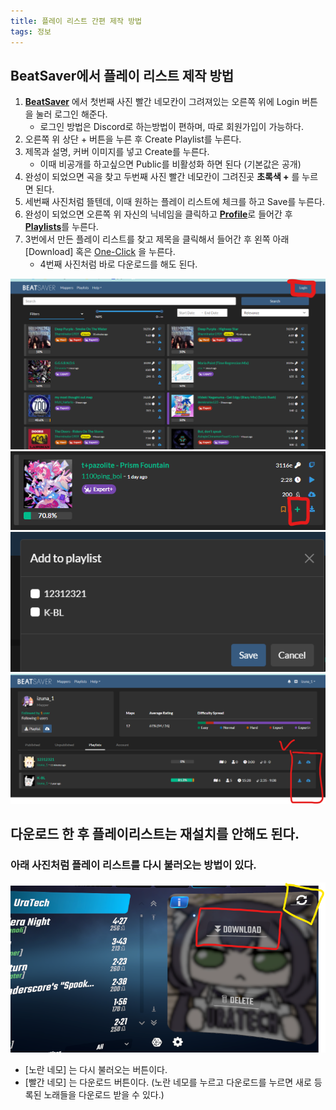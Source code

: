 ```yaml
---
title: 플레이 리스트 간편 제작 방법
tags: 정보
---
```


## BeatSaver에서 플레이 리스트 제작 방법

1. [**BeatSaver**](https://beatsaver.com) 에서 첫번째 사진 빨간 네모칸이 그려져있는 오른쪽 위에 Login 버튼을 눌러 로그인 해준다.
    - 로그인 방법은 Discord로 하는방법이 편하며, 따로 회원가입이 가능하다.
2. 오른쪽 위 상단 + 버튼을 누른 후 Create Playlist를 누른다.
3. 제목과 설명, 커버 이미지를 넣고 Create를 누른다.
    - 이때 비공개를 하고싶으면 Public를 비활성화 하면 된다 (기본값은 공개)
4. 완성이 되었으면 곡을 찾고 두번째 사진 빨간 네모칸이 그려진곳 **초록색 +** 를 누르면 된다.
5. 세번째 사진처럼 뜰텐데, 이때 원하는 플레이 리스트에 체크를 하고 Save를 누른다.
6. 완성이 되었으면 오른쪽 위 자신의 닉네임을 클릭하고 [**Profile**](https://beatsaver.com/profile)로 들어간 후 [**Playlists**](https://beatsaver.com/profile#playlists)를 누른다.
7. 3번에서 만든 플레이 리스트를 찾고 제목을 클릭해서 들어간 후 왼쪽 아래 [Download] 혹은 [One-Click](/2023/02/10/how-to-put-song.html) 을 누른다.
    - 4번째 사진처럼 바로 다운로드를 해도 된다.

![](/img/information/bsvl.png)
![](/img/information/bsvlp.png)
![](/img/information/bsvl1.png)
![](/img/information/bsvl2.png)

## 다운로드 한 후 플레이리스트는 재설치를 안해도 된다.

### 아래 사진처럼 플레이 리스트를 다시 불러오는 방법이 있다.
![](/img/information/ingamepl.png)

- [노란 네모] 는 다시 불러오는 버튼이다.
- [빨간 네모] 는 다운로드 버튼이다. (노란 네모를 누르고 다운로드를 누르면 새로 등록된 노래들을 다운로드 받을 수 있다.)


